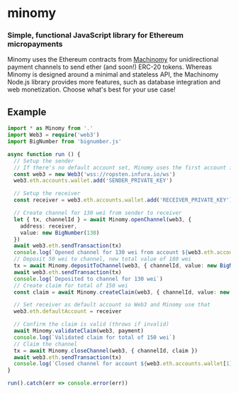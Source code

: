 # minomy

### Simple, functional JavaScript library for Ethereum micropayments

Minomy uses the Ethereum contracts from [Machinomy](https://github.com/machinomy/machinomy) for unidirectional payment channels to send ether (and soon!) ERC-20 tokens. Whereas Minomy is designed around a minimal and stateless API, the Machinomy Node.js library provides more features, such as database integration and web monetization. Choose what's best for your use case!

## Example

```typescript
import * as Minomy from '.'
import Web3 = require('web3')
import BigNumber from 'bignumber.js'

async function run () {
  // Setup the sender
  // If there's no default account set, Minomy uses the first account in wallet
  const web3 = new Web3('wss://ropsten.infura.io/ws')
  web3.eth.accounts.wallet.add('SENDER_PRIVATE_KEY')

  // Setup the receiver
  const receiver = web3.eth.accounts.wallet.add('RECEIVER_PRIVATE_KEY').address

  // Create channel for 130 wei from sender to receiver
  let { tx, channelId } = await Minomy.openChannel(web3, {
    address: receiver,
    value: new BigNumber(130)
  })
  await web3.eth.sendTransaction(tx)
  console.log(`Opened channel for 130 wei from account ${web3.eth.accounts.wallet[0].address}`)
  // Deposit 50 wei to channel, new total value of 180 wei
  tx = await Minomy.depositToChannel(web3, { channelId, value: new BigNumber(50) })
  await web3.eth.sendTransaction(tx)
  console.log(`Deposited to channel for 130 wei`)
  // Create claim for total of 150 wei
  const claim = await Minomy.createClaim(web3, { channelId, value: new BigNumber(150) })

  // Set receiver as default account so Web3 and Minomy use that
  web3.eth.defaultAccount = receiver

  // Confirm the claim is valid (throws if invalid)
  await Minomy.validateClaim(web3, payment)
  console.log(`Validated claim for total of 150 wei`)
  // Claim the channel
  tx = await Minomy.closeChannel(web3, { channelId, claim })
  await web3.eth.sendTransaction(tx)
  console.log(`Closed channel for account ${web3.eth.accounts.wallet[1].address}`)
}

run().catch(err => console.error(err))
```
